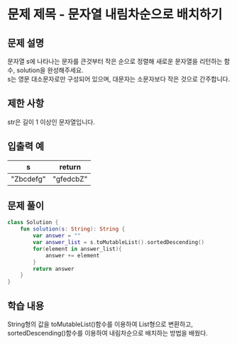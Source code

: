# 문제 제목 - 문자열 내림차순으로 배치하기
## 문제 설명
문자열 s에 나타나는 문자를 큰것부터 작은 순으로 정렬해 새로운 문자열을 리턴하는 함수, solution을 완성해주세요.  
s는 영문 대소문자로만 구성되어 있으며, 대문자는 소문자보다 작은 것으로 간주합니다.

## 제한 사항
str은 길이 1 이상인 문자열입니다.
## 입출력 예
s	| return
---|---|
"Zbcdefg"	| "gfedcbZ"
## 문제 풀이
``` kotlin
class Solution {
    fun solution(s: String): String {
        var answer = ""
        var answer_list = s.toMutableList().sortedDescending()
        for(element in answer_list){
            answer += element
        }
        return answer
    }
}
```
## 학습 내용
String형의 값을 toMutableList()함수를 이용하여 List형으로 변환하고, sortedDescending()함수를 이용하여 내림차순으로 배치하는 방법을 배웠다.

